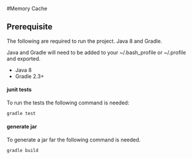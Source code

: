 #Memory Cache

## Prerequisite

The following are required to run the project. Java 8 and Gradle.
 
Java and Gradle will need to be added to your ~/.bash_profile or ~/.profile and exported.

- Java 8
- Gradle 2.3+

#### junit tests

To run the tests the following command is needed:

```sh
gradle test
```
#### generate jar

To generate a jar far the following command is needed.


```sh
gradle build
```